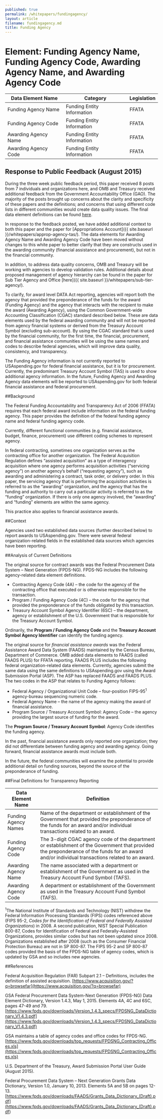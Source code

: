 ```yaml
---
published: true
permalink: /whitepapers/fundingagency/
layout: article
filename: fundingagency.md
title: Funding Agency
---
```


# Element: Funding Agency Name, Funding Agency Code, Awarding Agency Name, and Awarding Agency Code


<table class='table-bordered'>
  <thead>
    <tr>
      <th scope ="col">Data Element Name</th>
      <th scope ="col">Category</th>
      <th scope="col">Legislation</th>
    </tr>
  </thead>
  <tr>
    <td>Funding Agency Name</td>
    <td>Funding Entity Information</td>
    <td>FFATA</td>
  </tr>
  <tr>
    <td>Funding Agency Code</td>
    <td>Funding Entity Information</td>
    <td>FFATA</td>
  </tr>
  <tr>
    <td>Awarding Agency Name</td>
    <td>Funding Entity Information</td>
    <td>FFATA</td>
  </tr>
  <tr>
    <td>Awarding Agency Code</td>
    <td>Funding Entity Information</td>
    <td>FFATA</td>
  </tr>
</table>

## Response to Public Feedback (August 2015)

During the three week public feedback period, this paper received 8 posts from 7 individuals and organizations here, and OMB and Treasury received additional feedback from the Government Accountability Office (GAO). The majority of the posts brought up concerns about the clarity and specificity of these papers and the definitions; and concerns that using different code lists in different communities would create data quality issues. The final data element definitions can be found [here](https://max.gov/datastandards).

In response to the feedback posted, we have added additional context to both this paper and the paper for [Appropriations Account]({{ site.baseurl }}/whitepapers/approp-agency-tas/). The data elements for Awarding Agency Name and Awarding Agency Code have been moved without changes to this white paper to better clarify that they are constructs used in the awarding community (financial assistance and procurement), but not in the financial community. 

In addition, to address data quality concerns, OMB and Treasury will be working with agencies to develop validation rules. Additional details about proposed management of agency hierarchy can be found in the paper for Sub Tier Agency and Office [here]({{ site.baseurl }}/whitepapers/sub-tier-agency/). 

To clarify, for award level DATA Act reporting, agencies will report both the agency that provided the preponderance of the funds for the award (Funding Agency) and the agency that interacts with the recipient to make the award (Awarding Agency), using the Common Government-wide Accounting Classification (CGAC) standard described below.  These are data elements used by the federal awarding community and will not be reported from agency financial systems or derived from the Treasury Account Symbol (excluding sub-account). By using the CGAC standard that is used by the financial community, for the first time, the financial, procurement, and financial assistance communities will be using the same names and codes to describe federal agencies, which will improve data quality, consistency, and transparency.

The Funding Agency information is not currently reported to USAspending.gov for federal financial assistance, but it is for procurement. Currently, the predominant Treasury Account Symbol (TAS) is used to show additional agency information. In the future, Funding Agency and Awarding Agency data elements will be reported to USAspending.gov for both federal financial assistance and federal procurement.  


##Background

The Federal Funding Accountability and Transparency Act of 2006 (FFATA) requires that each federal award include information on the federal funding agency.  This paper provides the definition of the federal funding agency name and federal funding agency code.

Currently, different functional communities (e.g. financial assistance, budget, finance, procurement) use different coding schemes to represent agency.

In federal contracting, sometimes one organization serves as the contracting office for another organization.  The Federal Acquisition Regulation defines “assisted acquisition” as a type of interagency acquisition where one agency performs acquisition activities (“servicing agency”) on another agency’s behalf (“requesting agency”), such as awarding and administering a contract, task order, or delivery order.  In this paper, the servicing agency that is performing the acquisition activities is referred to as the “awarding” organization, and the agency that has the funding and authority to carry out a particular activity is referred to as the “funding” organization.  If there is only one agency involved, the “awarding” and “funding” elements are within the same agency.    

This practice also applies to financial assistance awards.


##Context

Agencies used two established data sources (further described below) to report awards to USAspending.gov.  There were several federal organization-related fields in the established data sources which agencies have been reporting.  

##Analysis of Current Definitions

The original source for contract awards was the Federal Procurement Data System – Next Generation (FPDS-NG).  FPDS-NG includes the following agency-related data element definitions.

* Contracting Agency Code (4A) – the code for the agency of the contracting office that executed or is otherwise responsible for the transaction. 
* Program / Funding Agency Code (4C) – the code for the agency that provided the preponderance of the funds obligated by this transaction.
* Treasury Account Symbol Agency Identifier (6SC) – the department, agency or establishment of the U.S. Government that is responsible for the Treasury Account Symbol.

Ordinarily, the **Program / Funding Agency Code** and the **Treasury Account Symbol Agency Identifier** can identify the funding agency. 

The original source for *financial assistance awards* was the Federal Assistance Award Data System (FAADS) maintained by the Census Bureau, Department of Commerce.  OMB added data elements to FAADS (called FAADS PLUS) for FFATA reporting.  FAADS PLUS includes the following federal organization-related data elements. Currently, agencies submit the same data using the same definitions to USAspending.gov using the Award Submission Portal (ASP). The ASP has replaced FAADS and FAADS PLUS. The two codes in the ASP that relates to Funding Agency follows:

* Federal Agency / Organizational Unit Code – four-position FIPS-95<sup>1</sup> agency-bureau sequencing numeric code.  
* Federal Agency Name – the name of the agency making the award of financial assistance.
* Program Source / Treasury Account Symbol: Agency Code – the agency providing the largest source of funding for the award.

The **Program Source / Treasury Account Symbol**: Agency Code identifies the funding agency.

In the past, financial assistance awards only reported one organization; they did not differentiate between funding agency and awarding agency.  Going forward, financial assistance awards must include both.

In the future, the federal communities will examine the potential to provide additional detail on funding sources, beyond the source of the preponderance of funding.  

##Final Definitions for Transparency Reporting

<table class='table-bordered'>
  <thead>
    <tr>
      <th scope="col">Data Element Name</th>
      <th scope="col">Definition</th>
    </tr>
  </thead>
  <tr>
    <td>Funding Agency Names</td>
    <td>Name of the department or establishment of the Government that provided the preponderance of the funds for an award and/or individual transactions related to an award.</td>
  </tr>
  <tr>
    <td>Funding Agency Code</td>
    <td>The 3-digit CGAC agency code of the department or establishment of the Government that provided the preponderance of the funds for an award and/or individual transactions related to an award.</td>
  </tr>
  <tr>
    <td>Awarding Agency Name</td>
    <td>The name associated with a department or establishment of the Government as used in the Treasury Account Fund Symbol (TAFS).</td>
  </tr>
  <tr>
    <td>Awarding Agency Code</td>
    <td>A department or establishment of the Government as used in the Treasury Account Fund Symbol (TAFS).</td>
  </tr>  
</table>

<sup>1</sup>The National Institute of Standards and Technology (NIST) withdrew the Federal Information Processing Standards (FIPS) codes referenced above (FIPS 95-2, *Codes for the Identification of Federal and Federally Assisted Organizations*) in 2008.  A second publication, NIST Special Publication 800-87, Codes for Identification of Federal and Federally-Assisted Organizations, provides similar codes but has not been updated since 2008.  Organizations established after 2008 (such as the Consumer Financial Protection Bureau) are not in SP 800-87.  The FIPS 95-2 and SP 800-87 codes provided the basis of the FPDS-NG table of agency codes, which is updated by GSA and so includes new agencies.

##References

Federal Acquisition Regulation (FAR) Subpart 2.1 – Definitions, includes the definition of assisted acquisition.
[https://www.acquisition.gov/?q=browsefar](https://www.acquisition.gov/?q=browsefar)

GSA Federal Procurement Data System-Next Generation (FPDS-NG) Data Element Dictionary, Version 1.4.3, May 1, 2015.  Elements 4A, 4C and 6SC, pages 47-49 and 79.
[https://www.fpds.gov/downloads/Version_1.4.3_specs/FPDSNG_DataDictionary_V1.4.3.pdf](https://www.fpds.gov/downloads/Version_1.4.3_specs/FPDSNG_DataDictionary_V1.4.3.pdf)

GSA maintains a table of agency codes and office codes for FPDS-NG. 
[https://www.fpds.gov/downloads/top_requests/FPDSNG_Contracting_Offices.xls](https://www.fpds.gov/downloads/top_requests/FPDSNG_Contracting_Offices.xls)

U.S. Department of the Treasury, Award Submission Portal User Guide (August 2015).  

Federal Procurement Data System – Next Generation Grants Data Dictionary, Version 1.0, January 10, 2013.  Elements 5A and 5B on pages 12-13.
[https://www.fpds.gov/downloads/FAADS/Grants_Data_Dictionary_(Draft).pdf](<https://www.fpds.gov/downloads/FAADS/Grants_Data_Dictionary_(Draft).pdf>)

